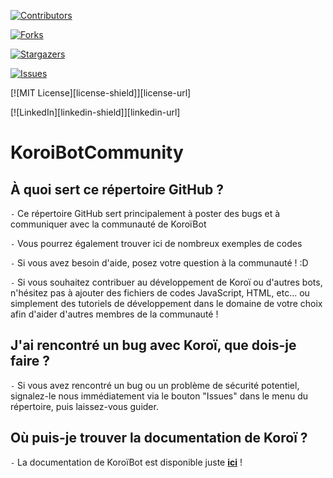[![Contributors][contributors-shield]][contributors-url]

[![Forks][forks-shield]][forks-url]

[![Stargazers][stars-shield]][stars-url]

[![Issues][issues-shield]][issues-url]

[![MIT License][license-shield]][license-url]

[![LinkedIn][linkedin-shield]][linkedin-url]



# KoroiBotCommunity



## À quoi sert ce répertoire GitHub ?



`-` Ce répertoire GitHub sert principalement à poster des bugs et à communiquer avec la communauté de KoroïBot



`-` Vous pourrez également trouver ici de nombreux exemples de codes



`-` Si vous avez besoin d'aide, posez votre question à la communauté ! :D



`-` Si vous souhaitez contribuer au développement de Koroï ou d'autres bots, n'hésitez pas à ajouter des fichiers de codes JavaScript, HTML, etc... ou simplement des tutoriels de développement dans le domaine de votre choix afin d'aider d'autres membres de la communauté !





## J'ai rencontré un bug avec Koroï, que dois-je faire ?



`-` Si vous avez rencontré un bug ou un problème de sécurité potentiel, signalez-le nous immédiatement via le bouton "Issues" dans le menu du répertoire, puis laissez-vous guider.



## Où puis-je trouver la documentation de Koroï ?



`-` La documentation de KoroïBot est disponible juste **[ici](https://nyfos.gitbook.io/koroibot/)** !

[contributors-shield]: https://img.shields.io/github/contributors/othneildrew/Best-README-Template.svg?style=flat-square
[contributors-url]: https://github.com/Nyfos/KoroiBotCommunity/graphs/contributors
[forks-shield]: https://img.shields.io/github/forks/othneildrew/Best-README-Template.svg?style=flat-square
[forks-url]: https://github.com/Nyfos/KoroiBotCommunity/network/members
[stars-shield]: https://img.shields.io/github/stars/othneildrew/Best-README-Template.svg?style=flat-square
[stars-url]: https://github.com/othneildrew/Best-README-Template/stargazers
[issues-shield]: https://img.shields.io/github/issues/othneildrew/Best-README-Template.svg?style=flat-square
[issues-url]: https://github.com/Nyfos/KoroiBotCommunity/issues
